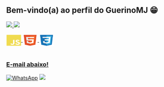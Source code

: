## Bem-vindo(a) ao perfil do GuerinoMJ 😁

 <div>
   <a href="https://github.com/GuerinoMJ">
   <img height="180em" src="https://github-readme-stats.vercel.app/api?username=GuerinoMJ&show_icons=true&theme=tokyonight&include_all_commits=true&count_private=true"/>
   <img height="180em" src="https://github-readme-stats.vercel.app/api/top-langs/?username=GuerinoMJ&layout=compact&langs_count=6&theme=tokyonight"/>
</div>
    
<div style="display: inline_block"><br>
  <img align="center" alt="Js" height="30" width="40" src="https://raw.githubusercontent.com/devicons/devicon/master/icons/javascript/javascript-plain.svg">
  <img align="center" alt="HTML" height="30" width="40" src="https://raw.githubusercontent.com/devicons/devicon/master/icons/html5/html5-original.svg">
  <img align="center" alt="CSS" height="30" width="40" src="https://raw.githubusercontent.com/devicons/devicon/master/icons/css3/css3-original.svg">
</div>
 
<br>
 
### E-mail abaixo!
 
<div><a href="https://wa.me/5517996664676" target="_blank" rel="noopener noreferrer"><img src="https://img.shields.io/badge/WhatsApp-Chat?style=for-the-badge&logo=whatsapp&logoColor=white" alt="WhatsApp"></a>
  <a href = "mailto:guerinomaio660@gmail.com"><img src="https://img.shields.io/badge/-Gmail-%23333?style=for-the-badge&logo=gmail&logoColor=white" target="_blank"></a>
</div>
